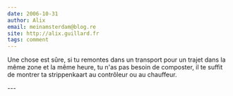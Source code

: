 ```yaml
---
date: 2006-10-31
author: Alix
email: meinamsterdam@blog.re
site: http://alix.guillard.fr
tags: comment
---
```


<p>
Une chose est sûre, si tu remontes dans un transport pour un trajet dans la même zone et la même heure, tu n'as pas besoin de composter, il te suffit de montrer ta strippenkaart au contrôleur ou au chauffeur.
</p>
---